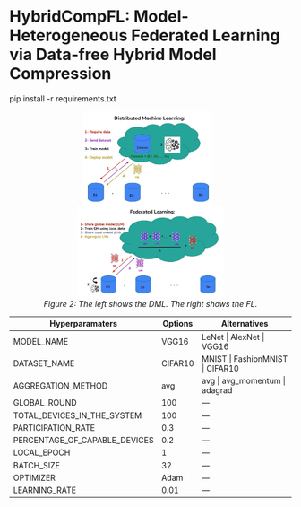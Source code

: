 # HybridCompFL: Model-Heterogeneous Federated Learning via Data-free Hybrid Model Compression



pip install -r requirements.txt




<p align="center">
  <img src="figures/DML.jpeg" alt="Static Diagram" width="46%" style="max-width: 100%; height: auto; margin-right: 2%;">
  <img src="figures/FL.jpeg" alt="Animated Demo" width="52%" style="max-width: 100%; height: auto;">
  <em>  <br><be> Figure 2: The left shows the DML. The right shows the FL. </em>
</p>


| Hyperparamaters                  | Options   | Alternatives                               |
|----------------------------------|-----------|--------------------------------------------|
| MODEL_NAME                       | VGG16     | LeNet \| AlexNet \| VGG16                  |
| DATASET_NAME                     | CIFAR10   | MNIST \| FashionMNIST \| CIFAR10           |
| AGGREGATION_METHOD               | avg       | avg \| avg_momentum \| adagrad             |
| GLOBAL_ROUND                     | 100       | —                                          |
| TOTAL_DEVICES_IN_THE_SYSTEM      | 100       | —                                          |
| PARTICIPATION_RATE               | 0.3       | —                                          |
| PERCENTAGE_OF_CAPABLE_DEVICES    | 0.2       | —                                          |
| LOCAL_EPOCH                      | 1         | —                                          |
| BATCH_SIZE                       | 32        | —                                          |
| OPTIMIZER                        | Adam      | —                                          |
| LEARNING_RATE                    | 0.01      | —                                          |

